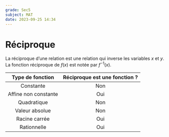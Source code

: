 ```yaml
---
grade: Sec5
subject: MAT
date: 2023-09-25 14:34
---
```


# Réciproque

La réciproque d’une relation est une relation qui inverse les variables $x$ et $y$.
La fonction réciproque de $f(x)$ est notée par $f^{-1}(x)$.

|   Type de fonction   | Réciproque est une fonction ? |
|:--------------------:|:-----------------------------:|
|      Constante       |              Non              |
| Affine non constante |              Oui              |
|     Quadratique      |              Non              |
|    Valeur absolue    |              Non              |
|    Racine carrée     |              Oui              |
|     Rationnelle      |              Oui              |
